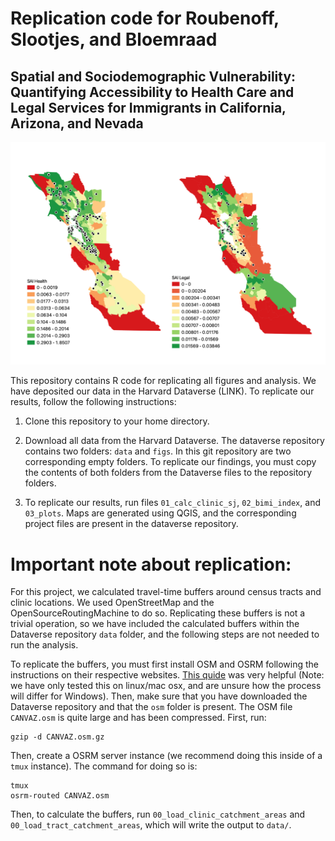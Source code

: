 # Replication code for Roubenoff, Slootjes, and Bloemraad
## Spatial and Sociodemographic Vulnerability: Quantifying Accessibility to Health Care and Legal Services for Immigrants in California, Arizona, and Nevada

![Bay Area Fig](Bay_area.png)

This repository contains R code for replicating all figures and analysis.
We have deposited our data in the Harvard Dataverse (LINK). 
To replicate our results, follow the following instructions:

1) Clone this repository to your home directory.

2) Download all data from the Harvard Dataverse. The dataverse repository
contains two folders: `data` and `figs`. In this git repository
are two corresponding empty folders. To replicate our findings, 
you must copy the contents of both folders from the 
Dataverse files to the repository folders. 

3) To replicate our results, run files `01_calc_clinic_sj`, `02_bimi_index`, and `03_plots`.
Maps are generated using QGIS, and the corresponding project files are present in the 
dataverse repository.

# Important note about replication:

For this project, we calculated travel-time buffers around census tracts
and clinic locations. We used OpenStreetMap and the OpenSourceRoutingMachine
to do so. Replicating these buffers is not a trivial operation, so we 
have included the calculated buffers within the Dataverse repository `data` folder,
and the following steps are not needed to run the analysis.

To replicate the buffers, you must first install OSM and OSRM following
the instructions on their respective websites. [This quide](https://benjaminberhault.com//post/2018/12/08/set-up-an-osrm-server-on-ubuntu.html) 
was very helpful (Note: we have only 
tested this on linux/mac osx, and are unsure how the process will differ
for Windows). Then, make sure 
that you have downloaded the Dataverse repository and that the 
`osm` folder is present. 
The OSM file `CANVAZ.osm` is quite large and has been compressed. First, run: 
```
gzip -d CANVAZ.osm.gz
```
Then, create a OSRM server instance
(we recommend doing this inside of a `tmux` instance).
The command for doing so is:

```
tmux 
osrm-routed CANVAZ.osm
```


Then, to calculate the buffers, run `00_load_clinic_catchment_areas` and `00_load_tract_catchment_areas`,
which will write the output to `data/`.
